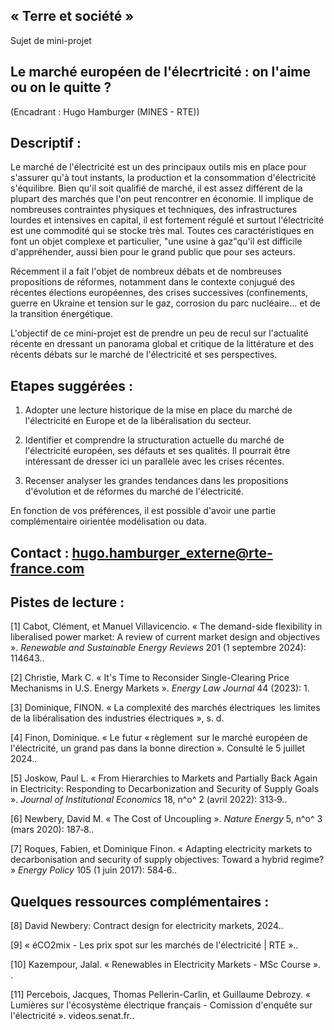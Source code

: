 ## « Terre et société »

Sujet de mini-projet

## Le marché européen de l\'élecrtricité : on l\'aime ou on le quitte ?

(Encadrant : Hugo Hamburger (MINES - RTE))

## Descriptif : 

Le marché de l'électricité est un des principaux outils mis en place
pour s'assurer qu'à tout instants, la production et la consommation
d'électricité s'équilibre. Bien qu'il soit qualifié de marché, il est
assez différent de la plupart des marchés que l'on peut rencontrer en
économie. Il implique de nombreuses contraintes physiques et techniques,
des infrastructures lourdes et intensives en capital, il est fortement
régulé et surtout l'électricité est une commodité qui se stocke très
mal. Toutes ces caractéristiques en font un objet complexe et
particulier, "une usine à gaz"qu'il est difficile d'appréhender, aussi
bien pour le grand public que pour ses acteurs.

Récemment il a fait l'objet de nombreux débats et de nombreuses
propositions de réformes, notamment dans le contexte conjugué des
récentes élections européennes, des crises successives (confinements,
guerre en Ukraine et tension sur le gaz, corrosion du parc nucléaire...
et de la transition énergétique.

L'objectif de ce mini-projet est de prendre un peu de recul sur
l'actualité récente en dressant un panorama global et critique de la
littérature et des récents débats sur le marché de l'électricité et ses
perspectives.

## Etapes suggérées : 

1.  Adopter une lecture historique de la mise en place du marché de
    l'électricité en Europe et de la libéralisation du secteur.

2.  Identifier et comprendre la structuration actuelle du marché de
    l'électricité européen, ses défauts et ses qualités. Il pourrait
    être intéressant de dresser ici un parallèle avec les crises
    récentes.

3.  Recenser analyser les grandes tendances dans les propositions
    d'évolution et de réformes du marché de l'électricité.

En fonction de vos préférences, il est possible d'avoir une partie
complémentaire oirientée modélisation ou data.

## Contact : hugo.hamburger_externe@rte-france.com

## Pistes de lecture :

\[1\] Cabot, Clément, et Manuel Villavicencio. « The demand-side
flexibility in liberalised power market: A review of current market
design and objectives ». *Renewable and Sustainable Energy Reviews* 201
(1 septembre 2024): 114643..

\[2\] Christie, Mark C. « It's Time to Reconsider Single-Clearing Price
Mechanisms in U.S. Energy Markets ». *Energy Law Journal* 44 (2023): 1.

\[3\] Dominique, FINON. « La complexité des marchés électriques  les
limites de la libéralisation des industries électriques », s. d.

\[4\] Finon, Dominique. « Le futur « règlement  sur le marché européen
de l'électricité, un grand pas dans la bonne direction ». Consulté le 5
juillet 2024..

\[5\] Joskow, Paul L. « From Hierarchies to Markets and Partially Back
Again in Electricity: Responding to Decarbonization and Security of
Supply Goals ». *Journal of Institutional Economics* 18, n^o^ 2 (avril
2022): 313‑9..

\[6\] Newbery, David M. « The Cost of Uncoupling ». *Nature Energy* 5,
n^o^ 3 (mars 2020): 187‑8..

\[7\] Roques, Fabien, et Dominique Finon. « Adapting electricity markets
to decarbonisation and security of supply objectives: Toward a hybrid
regime? » *Energy Policy* 105 (1 juin 2017): 584‑6..

## Quelques ressources complémentaires :

\[8\] David Newbery: Contract design for electricity markets, 2024..

\[9\] « éCO2mix - Les prix spot sur les marchés de l'électricité \| RTE
»..

\[10\] Kazempour, Jalal. « Renewables in Electricity Markets - MSc
Course ». .

\[11\] Percebois, Jacques, Thomas Pellerin-Carlin, et Guillaume Debrozy.
« Lumières sur l'écosystème électrique français - Comission d'enquête
sur l'électricité ». videos.senat.fr..
